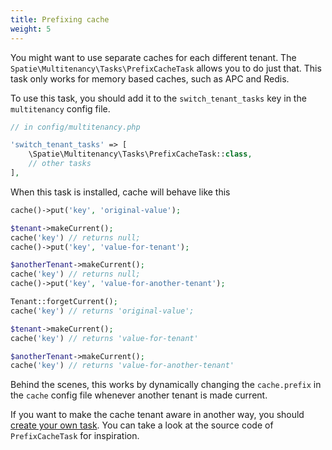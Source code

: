 ```yaml
---
title: Prefixing cache
weight: 5
---
```


You might want to use separate caches for each different tenant. The `Spatie\Multitenancy\Tasks\PrefixCacheTask` allows you to do just that. This task only works for memory based caches, such as APC and Redis.

To use this task, you should add it to the `switch_tenant_tasks` key in the `multitenancy` config file.

```php
// in config/multitenancy.php

'switch_tenant_tasks' => [
    \Spatie\Multitenancy\Tasks\PrefixCacheTask::class,
    // other tasks
],
```

When this task is installed, cache will behave like this

```php
cache()->put('key', 'original-value');

$tenant->makeCurrent();
cache('key') // returns null;
cache()->put('key', 'value-for-tenant');

$anotherTenant->makeCurrent();
cache('key') // returns null;
cache()->put('key', 'value-for-another-tenant');

Tenant::forgetCurrent();
cache('key') // returns 'original-value';

$tenant->makeCurrent();
cache('key') // returns 'value-for-tenant'

$anotherTenant->makeCurrent();
cache('key') // returns 'value-for-another-tenant'
```

Behind the scenes, this works by dynamically changing the `cache.prefix` in the `cache` config file whenever another tenant is made current.

If you want to make the cache tenant aware in another way, you should [create your own task](/docs/laravel-multitenancy/v3/using-tasks-to-prepare-the-environment/creating-your-own-task/). You can take a look at the source code of `PrefixCacheTask` for inspiration.
